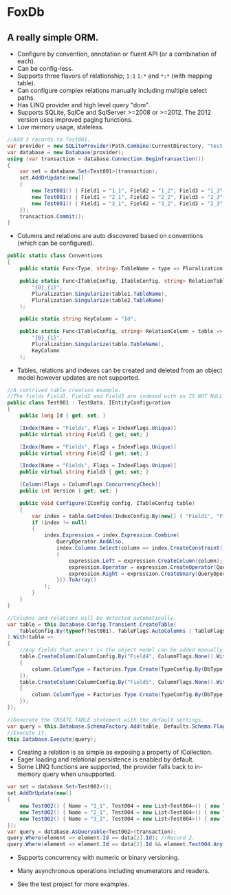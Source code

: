 # FoxDb

## A really simple ORM.

* Configure by convention, annotation or fluent API (or a combination of each).
* Can be config-less.
* Supports three flavors of relationship; `1:1` `1:*` and `*:*` (with mapping table).
* Can configure complex relations manually including multiple select paths.
* Has LINQ provider and high level query "dom".
* Supports SQLite, SqlCe and SqlServer >=2008 or >=2012. The 2012 version uses improved paging functions.
* Low memory usage, stateless.

```C#
//Add 3 records to Test001.
var provider = new SQLiteProvider(Path.Combine(CurrentDirectory, "test.db"));
var database = new Database(provider);
using (var transaction = database.Connection.BeginTransaction())
{
    var set = database.Set<Test001>(transaction);
    set.AddOrUpdate(new[]
    {
        new Test001() { Field1 = "1_1", Field2 = "1_2", Field3 = "1_3" },
        new Test001() { Field1 = "2_1", Field2 = "2_2", Field3 = "2_3" },
        new Test001() { Field1 = "3_1", Field2 = "3_2", Field3 = "3_3" }
    });
    transaction.Commit();
}
```

* Columns and relations are auto discovered based on conventions (which can be configured).

```C#
public static class Conventions
{
    public static Func<Type, string> TableName = type => Pluralization.Pluralize(type.Name);

    public static Func<ITableConfig, ITableConfig, string> RelationTableName = (table1, table2) => string.Format(
        "{0}_{1}", 
        Pluralization.Singularize(table1.TableName), 
        Pluralization.Singularize(table2.TableName)
    );

    public static string KeyColumn = "Id";

    public static Func<ITableConfig, string> RelationColumn = table => string.Format(
        "{0}_{1}", 
        Pluralization.Singularize(table.TableName), 
        KeyColumn
    );
```

* Tables, relations and indexes can be created and deleted from an object model however updates are not supported.

```C#
//A contrived table creation example.
//The fields Field1, Field2 and Field3 are indexed with an IS NOT NULL criteria.
public class Test001 : TestData, IEntityConfiguration
{
    public long Id { get; set; }

    [Index(Name = "Fields", Flags = IndexFlags.Unique)]
    public virtual string Field1 { get; set; }

    [Index(Name = "Fields", Flags = IndexFlags.Unique)]
    public virtual string Field2 { get; set; }

    [Index(Name = "Fields", Flags = IndexFlags.Unique)]
    public virtual string Field3 { get; set; }

    [Column(Flags = ColumnFlags.ConcurrencyCheck)]
    public int Version { get; set; }

    public void Configure(IConfig config, ITableConfig table)
    {
        var index = table.GetIndex(IndexConfig.By(new[] { "Field1", "Field2", "Field3" }));
        if (index != null)
        {
            index.Expression = index.Expression.Combine(
                QueryOperator.AndAlso,
                index.Columns.Select(column => index.CreateConstraint().With(expression =>
                {
                    expression.Left = expression.CreateColumn(column);
                    expression.Operator = expression.CreateOperator(QueryOperator.Is);
                    expression.Right = expression.CreateUnary(QueryOperator.Not, expression.CreateOperator(QueryOperator.Null));
                })).ToArray()
            );
        }
    }
}

//Columns and relations will be detected automatically.
var table = this.Database.Config.Transient.CreateTable(
    TableConfig.By(typeof(Test001), TableFlags.AutoColumns | TableFlags.AutoIndexes)
).With(table =>
{
	//Any fields that aren't in the object model can be added manually here or by implementing IEntityConfiguration.
    table.CreateColumn(ColumnConfig.By("Field4", ColumnFlags.None)).With(column =>
    {
        column.ColumnType = Factories.Type.Create(TypeConfig.By(DbType.Int32, isNullable: true));
    });
    table.CreateColumn(ColumnConfig.By("Field5", ColumnFlags.None)).With(column =>
    {
        column.ColumnType = Factories.Type.Create(TypeConfig.By(DbType.Double, isNullable: true));
    });
});

//Generate the CREATE TABLE statement with the default settings.
var query = this.Database.SchemaFactory.Add(table, Defaults.Schema.Flags).Build();
//Execute it.
this.Database.Execute(query);
```

* Creating a relation is as simple as exposing a property of ICollection<T>.
* Eager loading and relational persistence is enabled by default.
* Some LINQ functions are supported, the provider falls back to in-memory query when unsupported.

```C#
var set = database.Set<Test002>();
set.AddOrUpdate(new[]
{
    new Test002() { Name = "1_1", Test004 = new List<Test004>() { new Test004() { Name = "1_2" }, new Test004() { Name = "1_3" } } },
    new Test002() { Name = "2_1", Test004 = new List<Test004>() { new Test004() { Name = "2_2" }, new Test004() { Name = "2_3" } } },
    new Test002() { Name = "3_1", Test004 = new List<Test004>() { new Test004() { Name = "3_2" }, new Test004() { Name = "3_3" } } },
});
var query = database.AsQueryable<Test002>(transaction);
query.Where(element => element.Id == data[2].Id); //Record 2.
query.Where(element => element.Id == data[2].Id && element.Test004.Any(child => child.Id == data[2].Test004.First().Id)); //Also record 2.
```

* Supports concurrency with numeric or binary versioning.
* Many asynchronous operations including enumerators and readers.

* See the test project for more examples.
